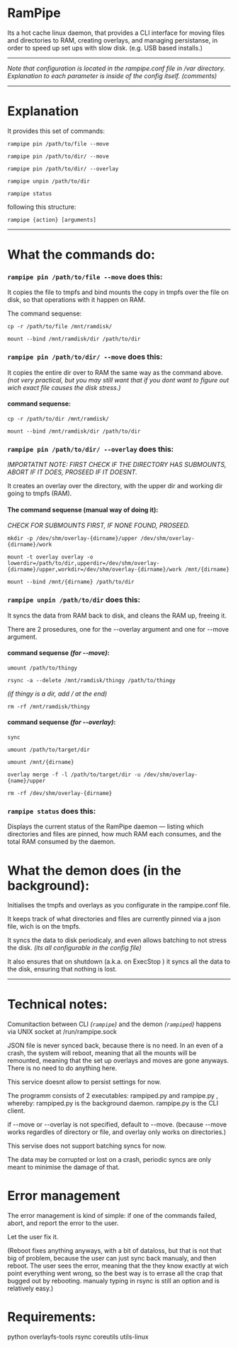 # RamPipe
Its a hot cache linux daemon, that provides a CLI interface for moving files and directories to RAM, creating overlays, and managing persistanse, in order to speed up set ups with slow disk. (e.g. USB based installs.)

--------

*Note that configuration is located in the rampipe.conf file in /var directory. Explanation to each parameter is inside of the config itself. (comments)*

--------

# Explanation

It provides this set of commands: 

`rampipe pin /path/to/file --move`

`rampipe pin /path/to/dir/ --move`

`rampipe pin /path/to/dir/ --overlay`

`rampipe unpin /path/to/dir`

`rampipe status`  

following this structure: 

`rampipe {action} [arguments]`


****

# What the commands do:

### `rampipe pin /path/to/file --move` does this:

It copies the file to tmpfs and bind mounts the copy in tmpfs over the file on disk, so that operations with it happen on RAM.

The command sequense: 

`cp -r /path/to/file /mnt/ramdisk/`

`mount --bind /mnt/ramdisk/dir /path/to/dir`

### `rampipe pin /path/to/dir/ --move` does this:

It copies the entire dir over to RAM the same way as the command above. 
*(not very practical, but you may still want that if you dont want to figure out wich exact file causes the disk stress.)*

#### command sequense: 

`cp -r /path/to/dir /mnt/ramdisk/`

`mount --bind /mnt/ramdisk/dir /path/to/dir`

### `rampipe pin /path/to/dir/ --overlay` does this:

*IMPORTATNT NOTE: FIRST CHECK IF THE DIRECTORY HAS SUBMOUNTS, ABORT IF IT DOES, PROSEED IF IT DOESNT.*

It creates an overlay over the directory, with the upper dir and working dir going to tmpfs (RAM). 

#### The command sequense (manual way of doing it):

*CHECK FOR SUBMOUNTS FIRST, IF NONE FOUND, PROSEED.*

`mkdir -p /dev/shm/overlay-{dirname}/upper /dev/shm/overlay-{dirname}/work`

`mount -t overlay overlay -o lowerdir=/path/to/dir,upperdir=/dev/shm/overlay-{dirname}/upper,workdir=/dev/shm/overlay-{dirname}/work /mnt/{dirname}`

`mount --bind /mnt/{dirname} /path/to/dir`


### `rampipe unpin /path/to/dir` does this:

It syncs the data from RAM back to disk, and cleans the RAM up, freeing it. 

There are 2 prosedures, one for the --overlay argument and one for --move argument.

#### command sequense *(for --move)*: 

`umount /path/to/thingy`

`rsync -a --delete /mnt/ramdisk/thingy /path/to/thingy` 

*(if thingy is a dir, add / at the end)*

`rm -rf /mnt/ramdisk/thingy`

#### command sequense *(for --overlay)*:

`sync`

`umount /path/to/target/dir`

`umount /mnt/{dirname}`

`overlay merge -f -l /path/to/target/dir -u /dev/shm/overlay-{name}/upper`

`rm -rf /dev/shm/overlay-{dirname}`

### `rampipe status` does this: 

Displays the current status of the RamPipe daemon — listing which directories and files are pinned, how much RAM each consumes, and the total RAM consumed by the daemon.


# What the demon does (in the background):

Initialises the tmpfs and overlays as you configurate in the rampipe.conf file. 

It keeps track of what directories and files are currently pinned via a json file, wich is on the tmpfs.

It syncs the data to disk periodicaly, and even allows batching to not stress the disk. *(its all configurable in the config file)*

It also ensures that on shutdown (a.k.a. on ExecStop ) it syncs all the data to the disk, ensuring that nothing is lost. 


---- 

# Technical notes: 

Comunitaction between CLI *(`rampipe`)* and the demon *(`rampiped`)* happens via UNIX socket at /run/rampipe.sock

JSON file is never synced back, because there is no need. In an even of a crash, the system will reboot, meaning that all the mounts will be remounted, meaning that the set up overlays and moves are gone anyways. There is no need to do anything here.

This service doesnt allow to persist settings for now. 

The programm consists of 2 executables: rampiped.py and rampipe.py , whereby: 
rampiped.py is the background daemon. 
rampipe.py is the CLI client.


if --move or --overlay is not specified, default to --move. (because --move works regardles of directory or file, and overlay only works on directories.)

This servise does not support batching syncs for now. 

The data may be corrupted or lost on a crash, periodic syncs are only meant to minimise the damage of that.

# Error management

The error management is kind of simple: if one of the commands failed, abort, and report the error to the user. 

Let the user fix it. 

(Reboot fixes anything anyways, with a bit of dataloss, but that is not that big of problem, because the user can just sync back manualy, and then reboot. The user sees the error, meaning that the they know exactly at wich point everything went wrong, so the best way is to errase all the crap that bugged out by rebooting. manualy typing in rsync is still an option and is relatively easy.)

# Requirements:

python
overlayfs-tools
rsync
coreutils
utils-linux